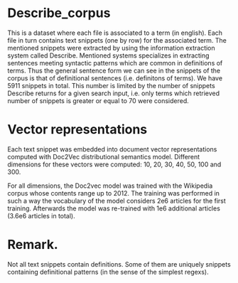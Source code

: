 # Describe_corpus
This is a dataset where each file is associated to a term (in english). Each file in turn contains text snippets (one by row) for the associated term. The mentioned snippets were extracted by using the information extraction system called Describe. Mentioned systems specializes in extracting sentences meeting syntactic patterns which are common in definitions of terms. Thus the general sentence form we can see in the snippets of the corpus is that of definitional sentences (i.e. definitons of terms). We have 5911 snippets in total. This number is limited by the number of snippets Describe returns for a given search input, i.e. only terms which retrieved number of snippets is greater or equal to 70 were considered.

# Vector representations

Each text snippet was embedded into document vector representations computed with Doc2Vec distributional semantics model. Different dimensions for these vectors were computed: 10, 20, 30, 40, 50, 100 and 300. 

For all dimensions, the Doc2vec model was trained with the Wikipedia corpus whose contents range up to 2012. The training was performed in such a way the vocabulary of the model considers 2e6 articles for the first training. Afterwards the model was re-trained with 1e6 additional articles (3.6e6 articles in total).

# Remark. 

Not all text snippets contain definitions. Some of them are uniquely snippets containing definitional patterns (in the sense of the simplest regexs).
